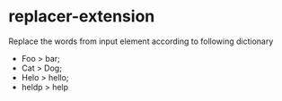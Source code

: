 # replacer-extension

Replace the words from input element according to following dictionary

 - Foo > bar;
 - Cat > Dog;
 - Helo > hello;
 - heldp > help
